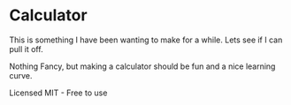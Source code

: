 # Calculator

This is something I have been wanting to make for a while. Lets see if I can pull it off.

Nothing Fancy, but making a calculator should be fun and a nice learning curve.

Licensed MIT - Free to use
